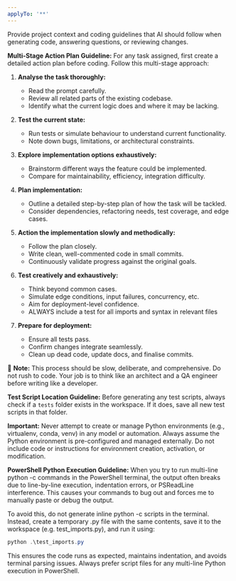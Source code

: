 ```yaml
---
applyTo: '**'
---
```

Provide project context and coding guidelines that AI should follow when generating code, answering questions, or reviewing changes.


**Multi-Stage Action Plan Guideline:**
For any task assigned, first create a detailed action plan before coding. Follow this multi-stage approach:

1. **Analyse the task thoroughly:**
   - Read the prompt carefully.
   - Review all related parts of the existing codebase.
   - Identify what the current logic does and where it may be lacking.

2. **Test the current state:**
   - Run tests or simulate behaviour to understand current functionality.
   - Note down bugs, limitations, or architectural constraints.

3. **Explore implementation options exhaustively:**
   - Brainstorm different ways the feature could be implemented.
   - Compare for maintainability, efficiency, integration difficulty.

4. **Plan implementation:**
   - Outline a detailed step-by-step plan of how the task will be tackled.
   - Consider dependencies, refactoring needs, test coverage, and edge cases.

5. **Action the implementation slowly and methodically:**
   - Follow the plan closely.
   - Write clean, well-commented code in small commits.
   - Continuously validate progress against the original goals.

6. **Test creatively and exhaustively:**
   - Think beyond common cases.
   - Simulate edge conditions, input failures, concurrency, etc.
   - Aim for deployment-level confidence.
   - ALWAYS include a test for all imports and syntax in relevant files

7. **Prepare for deployment:**
   - Ensure all tests pass.
   - Confirm changes integrate seamlessly.
   - Clean up dead code, update docs, and finalise commits.

🧷 **Note:** This process should be slow, deliberate, and comprehensive. Do not rush to code. Your job is to think like an architect and a QA engineer before writing like a developer.

**Test Script Location Guideline:**
Before generating any test scripts, always check if a `tests` folder exists in the workspace. If it does, save all new test scripts in that folder.

**Important:** Never attempt to create or manage Python environments (e.g., virtualenv, conda, venv) in any model or automation. Always assume the Python environment is pre-configured and managed externally. Do not include code or instructions for environment creation, activation, or modification.

**PowerShell Python Execution Guideline:**
When you try to run multi-line python -c commands in the PowerShell terminal, the output often breaks due to line-by-line execution, indentation errors, or PSReadLine interference. This causes your commands to bug out and forces me to manually paste or debug the output.

To avoid this, do not generate inline python -c scripts in the terminal. Instead, create a temporary .py file with the same contents, save it to the workspace (e.g. test_imports.py), and run it using:

```powershell
python .\test_imports.py
```

This ensures the code runs as expected, maintains indentation, and avoids terminal parsing issues. Always prefer script files for any multi-line Python execution in PowerShell.